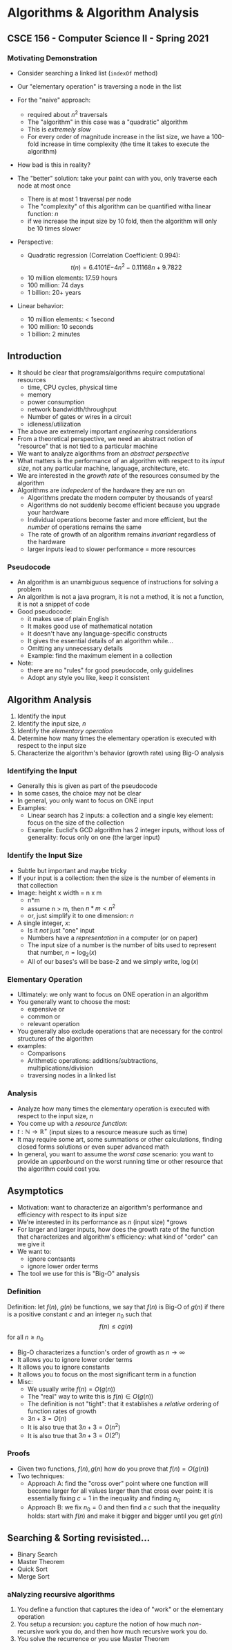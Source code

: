
# Algorithms & Algorithm Analysis
## CSCE 156 - Computer Science II - Spring 2021

### Motivating Demonstration 

* Consider searching a linked list (`indexOf` method)
* Our "elementary operation" is traversing a node in the list
* For the "naive" approach:
  * required about $n^2$ traversals
  * The "algorithm" in this case was a "quadratic" algorithm
  * This is *extremely slow* 
  * For every order of magnitude increase in the list size, we have a 100-fold increase in time complexity (the time it takes to execute the algorithm)

* How bad is this in reality?
* The "better" solution: take your paint can with you, only traverse each node at most once
  * There is at most 1 traversal per node
  * The "complexity" of this algorithm can be quantified witha  linear function: $n$
  * if we increase the input size by 10 fold, then the algorithm will only be 10 times slower
  
* Perspective: 
  * Quadratic regression (Correlation Coefficient: 0.994):
      $$t(n) = 6.4101E{-4}n^2 -0.11168n + 9.7822$$
  * 10 million elements: 17.59 hours
  * 100 million: 74 days
  * 1 billion: 20+ years
* Linear behavior:
  * 10 million elements: < 1second
  * 100 million: 10 seconds
  * 1 billion: 2 minutes
  
## Introduction

* It should be clear that programs/algorithms require computational resources
  * time, CPU cycles, physical time
  * memory
  * power consumption
  * network bandwidth/throughput
  * Number of gates or wires in a circuit
  * idleness/utilization
* The above are extremely important *engineering* considerations
* From a theoretical perspective, we need an abstract notion of "resource" that is not tied to a particular machine
* We want to analyze algorithms from an *abstract perspective* 
* What matters is the performance of an algorithm with respect to its *input size*, not any particular machine, language, architecture, etc.
* We are interested in the *growth rate* of the resources consumed by the algorithm
* Algorithms are *indepedent* of the hardware they are run on
  * Algorithms predate the modern computer by thousands of years!
  * Algorithms do not suddenly become efficient because you upgrade your hardware
  * Individual operations become faster and more efficient, but the *number* of operations remains the same
  * The rate of growth of an algorithm remains *invariant* regardless of the hardware
  * larger inputs lead to slower performance = more resources

### Pseudocode

* An algorithm is an unambiguous sequence of instructions for solving a problem
* An algorithm is not a java program, it is not a method, it is not a function, it is not a snippet of code
* Good pseudocode:
  * it makes use of plain English
  * It makes good use of mathematical notation
  * It doesn't have any language-specific constructs
  * It gives the essential details of an algorithm while...
  * Omitting any unnecessary details
  * Example: find the maximum element in a collection
* Note:
  * there are no "rules" for good pseudocode, only guidelines
  * Adopt any style you like, keep it consistent
  
## Algorithm Analysis

1. Identify the input
2. Identify the input size, $n$
3. Identify the *elementary operation* 
4. Determine how many times the elementary operation is executed with respect to the input size
5. Characterize the algorithm's behavior (growth rate) using Big-O analysis

### Identifying the Input

* Generally this is given as part of the pseudocode
* In some cases, the choice may not be clear
* In general, you only want to focus on ONE input
* Examples:
  * Linear search has 2 inputs: a collection and a single key element: focus on the size of the collection
  * Example: Euclid's GCD algorithm has 2 integer inputs, without loss of generality: focus only on one (the larger input)

### Identify the Input Size

* Subtle but important and maybe tricky
* If your input is a collection: then the size is the number of elements in that collection
* Image: height x width = n x m
  * n*m
  * assume n > m, then $n*m < n^2$
  * or, just simplify it to one dimension: $n$
* A single integer, $x$: 
  * Is it *not* just "one" input
  * Numbers have a *representation* in a computer (or on paper)
  * The input size of a number is the number of bits used to represent that number, $n = \log_2(x)$
  * All of our bases's will be base-2 and we simply write, $\log(x)$

### Elementary Operation

* Ultimately: we only want to focus on ONE operation in an algorithm
* You generally want to choose the most:
  * expensive or
  * common or
  * relevant operation
* You generally also exclude operations that are necessary for the control structures of the algorithm
* examples:
  * Comparisons
  * Arithmetic operations: additions/subtractions, multiplications/division
  * traversing nodes in a linked list
  
### Analysis

* Analyze how many times the elementary operation is executed with respect to the input size, $n$
* You come up with a *resource function*:
* $t: \mathbb{N} \rightarrow \mathbb{R}^+$ (input sizes to a resource measure such as time)
* It may require some art, some summations or other calculations, finding closed forms solutions or even super advanced math
* In general, you want to assume the *worst case* scenario: you want to provide an *upperbound* on the worst running time or other resource that the algorithm could cost you.
  
## Asymptotics

* Motivation: want to characterize an algorithm's performance and efficiency with respect to its input size
* We're interested in its performance as $n$ (input size) *grows
* For larger and larger inputs, how does the growth rate of the function that characterizes and algorithm's efficiency: what kind of "order" can we give it
* We want to: 
  * ignore contsants
  * ignore lower order terms
* The tool we use for this is "Big-O" analysis
  
### Definition

Definition: let $f(n)$, $g(n)$ be functions, we say that $f(n)$ is Big-O of $g(n)$ if there is a positive constant $c$ and an integer $n_0$ such that 
  $$f(n) \leq c g(n)$$
for all $n \geq n_0$  
* Big-O characterizes a function's order of growth as $n \rightarrow \infty$
* It allows you to ignore lower order terms
* It allows you to ignore constants 
* It allows you to focus on the most significant term in a function
* Misc:
  * We usually write $f(n) = O(g(n))$
  * The "real" way to write this is $f(n) \in O(g(n))$
  * The definition is not "tight": that it establishes a *relative* ordering of function rates of growth
  * $3n + 3 = O(n)$
  * It is also true that $3n+3 = O(n^2)$
  * It is also true that $3n+3 = O(2^n)$

### Proofs

* Given two functions, $f(n), g(n)$ how do you prove that $f(n) = O(g(n))$
* Two techniques:
  * Approach A: find the "cross over" point where one function will become larger for all values larger than that cross over point: it is essentially fixing $c = 1$ in the inequality and finding $n_0$  
  * Approach B: we fix $n_0 = 0$ and then find a $c$ such that the inequality holds: start with $f(n)$ and make it bigger and bigger until you get $g(n)$

## Searching & Sorting revisisted...

* Binary Search
* Master Theorem
* Quick Sort
* Merge Sort

### aNalyzing recursive algorithms

1. You define a function that captures the idea of "work" or the elementary operation
2. You setup a recursion: you capture the notion of how much *non*-recursive work you do, and then how much recursive work you do.
3. You solve the recurrence or you use Master Theorem
  
```text





```